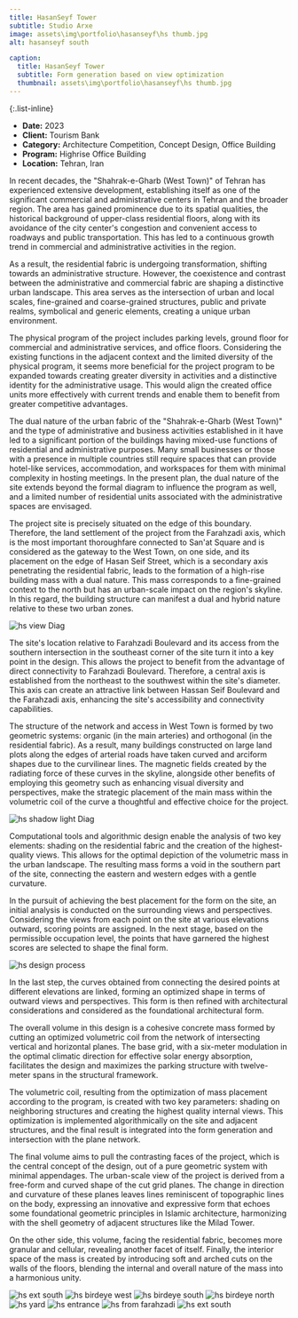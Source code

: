 ```yaml
---
title: HasanSeyf Tower
subtitle: Studio Arxe
image: assets\img\portfolio\hasanseyf\hs thumb.jpg
alt: hasanseyf south

caption:
  title: HasanSeyf Tower
  subtitle: Form generation based on view optimization 
  thumbnail: assets\img\portfolio\hasanseyf\hs thumb.jpg
---
```


{:.list-inline}

- **Date:** 2023
- **Client:** Tourism Bank
- **Category:** Architecture Competition, Concept Design, Office Building
- **Program:** Highrise Office Building
- **Location:** Tehran, Iran

In recent decades, the "Shahrak-e-Gharb (West Town)" of Tehran has experienced extensive development, establishing itself as one of the significant commercial and administrative centers in Tehran and the broader region. The area has gained prominence due to its spatial qualities, the historical background of upper-class residential floors, along with its avoidance of the city center's congestion and convenient access to roadways and public transportation. This has led to a continuous growth trend in commercial and administrative activities in the region.

As a result, the residential fabric is undergoing transformation, shifting towards an administrative structure. However, the coexistence and contrast between the administrative and commercial fabric are shaping a distinctive urban landscape. This area serves as the intersection of urban and local scales, fine-grained and coarse-grained structures, public and private realms, symbolical and generic elements, creating a unique urban environment.

The physical program of the project includes parking levels, ground floor for commercial and administrative services, and office floors. Considering the existing functions in the adjacent context and the limited diversity of the physical program, it seems more beneficial for the project program to be expanded towards creating greater diversity in activities and a distinctive identity for the administrative usage. This would align the created office units more effectively with current trends and enable them to benefit from greater competitive advantages.

The dual nature of the urban fabric of the "Shahrak-e-Gharb (West Town)" and the type of administrative and business activities established in it have led to a significant portion of the buildings having mixed-use functions of residential and administrative purposes. Many small businesses or those with a presence in multiple countries still require spaces that can provide hotel-like services, accommodation, and workspaces for them with minimal complexity in hosting meetings. In the present plan, the dual nature of the site extends beyond the formal diagram to influence the program as well, and a limited number of residential units associated with the administrative spaces are envisaged.

The project site is precisely situated on the edge of this boundary. Therefore, the land settlement of the project from the Farahzadi axis, which is the most important thoroughfare connected to San'at Square and is considered as the gateway to the West Town, on one side, and its placement on the edge of Hasan Seif Street, which is a secondary axis penetrating the residential fabric, leads to the formation of a high-rise building mass with a dual nature. This mass corresponds to a fine-grained context to the north but has an urban-scale impact on the region's skyline. In this regard, the building structure can manifest a dual and hybrid nature relative to these two urban zones.

<img src="assets\img\portfolio\hasanseyf\view diag.jpg" alt="hs view Diag">

The site's location relative to Farahzadi Boulevard and its access from the southern intersection in the southeast corner of the site turn it into a key point in the design. This allows the project to benefit from the advantage of direct connectivity to Farahzadi Boulevard. Therefore, a central axis is established from the northeast to the southwest within the site's diameter. This axis can create an attractive link between Hassan Seif Boulevard and the Farahzadi axis, enhancing the site's accessibility and connectivity capabilities.

The structure of the network and access in West Town is formed by two geometric systems: organic (in the main arteries) and orthogonal (in the residential fabric). As a result, many buildings constructed on large land plots along the edges of arterial roads have taken curved and arciform shapes due to the curvilinear lines. The magnetic fields created by the radiating force of these curves in the skyline, alongside other benefits of employing this geometry such as enhancing visual diversity and perspectives, make the strategic placement of the main mass within the volumetric coil of the curve a thoughtful and effective choice for the project.

<img src="assets\img\portfolio\hasanseyf\shadow diag.jpg" alt="hs shadow light Diag">

Computational tools and algorithmic design enable the analysis of two key elements: shading on the residential fabric and the creation of the highest-quality views. This allows for the optimal depiction of the volumetric mass in the urban landscape. The resulting mass forms a void in the southern part of the site, connecting the eastern and western edges with a gentle curvature.

In the pursuit of achieving the best placement for the form on the site, an initial analysis is conducted on the surrounding views and perspectives. Considering the views from each point on the site at various elevations outward, scoring points are assigned. In the next stage, based on the permissible occupation level, the points that have garnered the highest scores are selected to shape the final form.

<img src="assets\img\portfolio\hasanseyf\design process.jpg" alt="hs design process">

In the last step, the curves obtained from connecting the desired points at different elevations are linked, forming an optimized shape in terms of outward views and perspectives. This form is then refined with architectural considerations and considered as the foundational architectural form.

The overall volume in this design is a cohesive concrete mass formed by cutting an optimized volumetric coil from the network of intersecting vertical and horizontal planes. The base grid, with a six-meter modulation in the optimal climatic direction for effective solar energy absorption, facilitates the design and maximizes the parking structure with twelve-meter spans in the structural framework.

The volumetric coil, resulting from the optimization of mass placement according to the program, is created with two key parameters: shading on neighboring structures and creating the highest quality internal views. This optimization is implemented algorithmically on the site and adjacent structures, and the final result is integrated into the form generation and intersection with the plane network.

The final volume aims to pull the contrasting faces of the project, which is the central concept of the design, out of a pure geometric system with minimal appendages. The urban-scale view of the project is derived from a free-form and curved shape of the cut grid planes. The change in direction and curvature of these planes leaves lines reminiscent of topographic lines on the body, expressing an innovative and expressive form that echoes some foundational geometric principles in Islamic architecture, harmonizing with the shell geometry of adjacent structures like the Milad Tower.

On the other side, this volume, facing the residential fabric, becomes more granular and cellular, revealing another facet of itself. Finally, the interior space of the mass is created by introducing soft and arched cuts on the walls of the floors, blending the internal and overall nature of the mass into a harmonious unity.

<img src="assets\img\portfolio\hasanseyf\hs ext south.png" alt="hs ext south">

<img src="assets\img\portfolio\hasanseyf\hs birdeye west.png" alt="hs birdeye west">

<img src="assets\img\portfolio\hasanseyf\hs birdeye south.png" alt="hs birdeye south">

<img src="assets\img\portfolio\hasanseyf\hs birdeye north.png" alt="hs birdeye north">

<img src="assets\img\portfolio\hasanseyf\hs yard.png" alt="hs yard">

<img src="assets\img\portfolio\hasanseyf\hs entrance.png" alt="hs entrance">

<img src="assets\img\portfolio\hasanseyf\hs farahzadi.png" alt="hs from farahzadi">

<img src="assets\img\portfolio\hasanseyf\hs ext south.png" alt="hs ext south">

